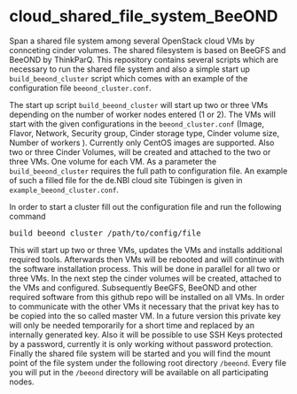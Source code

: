 # cloud_shared_file_system_BeeOND
Span a shared file system among several OpenStack cloud VMs by connceting cinder volumes. The shared filesystem is based on BeeGFS and BeeOND by ThinkParQ.
This repository contains several scripts which are necessary to run the shared file system and also a simple start up `build_beeond_cluster` script which comes with an example of the configuration file `beeond_cluster.conf`. 

The start up script `build_beeond_cluster` will start up two or three VMs depending on the number of worker nodes entered (1 or 2). The VMs will start with the given configurations in the `beeond_cluster.conf` (Image, Flavor, Network, Security group, Cinder storage type, Cinder volume size, Number of workers ). Currently only CentOS images are supported. Also two or three Cinder Volumes, will be created and attached to the two or three VMs. One volume for each VM. As a parameter the `build_beeond_cluster` requires the full path to configuration file. An example of such a filled file for the de.NBI cloud site Tübingen is given in `example_beeond_cluster.conf`.

In order to start a cluster fill out the configuration file and run the following command

<pre>build_beeond_cluster /path/to/config/file</pre>

This will start up two or three VMs, updates the VMs and installs additional required tools.
Afterwards then VMs will be rebooted and will continue with the software installation process.
This will be done in parallel for all two or three VMs. In the next step the cinder volumes will be created, attached to the VMs and configured. Subsequently BeeGFS, BeeOND and other required software from this github repo will be installed on all VMs. In order to communicate with the other VMs it necessary that the privat key has to be copied into the so called master VM. In a future version this private key will only be needed temporarily for a short time and replaced by an internally generated key. Also it will be possible to use SSH Keys protected by a password, currently it is only working without password protection. Finally the shared file system will be started and you will find the mount point of the file system under the following root directory `/beeond`. Every file you will put in the `/beeond` directory will be available on all participating nodes.
